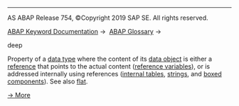   

* * *

AS ABAP Release 754, ©Copyright 2019 SAP SE. All rights reserved.

[ABAP Keyword Documentation](javascript:call_link\('abenabap.htm'\)) →  [ABAP Glossary](javascript:call_link\('abenabap_glossary.htm'\)) → 

deep

Property of a [data type](javascript:call_link\('abendata_type_glosry.htm'\) "Glossary Entry") where the content of its [data object](javascript:call_link\('abendata_object_glosry.htm'\) "Glossary Entry") is either a [reference](javascript:call_link\('abenreference_glosry.htm'\) "Glossary Entry") that points to the actual content ([reference variables](javascript:call_link\('abenreference_variable_glosry.htm'\) "Glossary Entry")), or is addressed internally using references ([internal tables](javascript:call_link\('abeninternal_table_glosry.htm'\) "Glossary Entry"), [strings](javascript:call_link\('abenstring_glosry.htm'\) "Glossary Entry"), and [boxed components](javascript:call_link\('abenboxed_component_glosry.htm'\) "Glossary Entry")). See also [flat](javascript:call_link\('abenflat_glosry.htm'\) "Glossary Entry").

[→ More](javascript:call_link\('abenmemory_consumption.htm'\))
